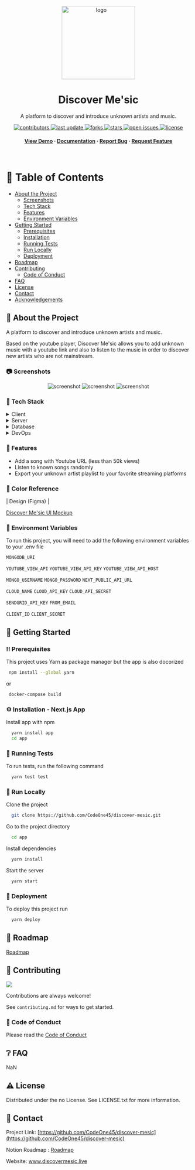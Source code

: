 <div align="center">

  <img src="public/logo_large.png" alt="logo" width="200" height="auto" />
  <h1>Discover Me'sic</h1>
  
  <p>
    A platform to discover and introduce unknown artists and music. 
  </p>
  
  
<!-- Badges -->
<p>
  <a href="https://github.com/CodeOne45/discover-mesic/graphs/contributors">
    <img src="https://img.shields.io/github/contributors/CodeOne45/discover-mesic" alt="contributors" />
  </a>
  <a href="">
    <img src="https://img.shields.io/github/last-commit/CodeOne45/discover-mesic" alt="last update" />
  </a>
  <a href="https://github.com/CodeOne45/discover-mesic/network/members">
    <img src="https://img.shields.io/github/forks/CodeOne45/discover-mesic" alt="forks" />
  </a>
  <a href="https://github.com/CodeOne45/discover-mesic/stargazers">
    <img src="https://img.shields.io/github/stars/CodeOne45/discover-mesic" alt="stars" />
  </a>
  <a href="https://github.com/CodeOne45/discover-mesic/issues/">
    <img src="https://img.shields.io/github/issues/CodeOne45/discover-mesic" alt="open issues" />
  </a>
  <a href="https://github.com/CodeOne45/discover-mesic/blob/master/LICENSE">
    <img src="https://img.shields.io/github/license/CodeOne45/discover-mesic.svg" alt="license" />
  </a>
</p>
   
<h4>
    <a href="https://github.com/CodeOne45/discover-mesic/">View Demo</a>
  <span> · </span>
    <a href="https://github.com/CodeOne45/discover-mesic">Documentation</a>
  <span> · </span>
    <a href="https://github.com/CodeOne45/discover-mesic/issues/">Report Bug</a>
  <span> · </span>
    <a href="https://github.com/CodeOne45/discover-mesic/issues/">Request Feature</a>
  </h4>
</div>

<br />

<!-- Table of Contents -->
# :notebook_with_decorative_cover: Table of Contents

- [About the Project](#star2-about-the-project)
  * [Screenshots](#camera-screenshots)
  * [Tech Stack](#space_invader-tech-stack)
  * [Features](#dart-features)
  * [Environment Variables](#key-environment-variables)
- [Getting Started](#toolbox-getting-started)
  * [Prerequisites](#bangbang-prerequisites)
  * [Installation](#gear-installation)
  * [Running Tests](#test_tube-running-tests)
  * [Run Locally](#running-run-locally)
  * [Deployment](#triangular_flag_on_post-deployment)
- [Roadmap](#compass-roadmap)
- [Contributing](#wave-contributing)
  * [Code of Conduct](#scroll-code-of-conduct)
- [FAQ](#grey_question-faq)
- [License](#warning-license)
- [Contact](#handshake-contact)
- [Acknowledgements](#gem-acknowledgements)

  

<!-- About the Project -->
## :star2: About the Project

A platform to discover and introduce unknown artists and music.

Based on the youtube player, Discover Me'sic allows you to add unknown music with a youtube link and also to listen to the music in order to discover new artists who are not mainstream.

<!-- Screenshots -->
### :camera: Screenshots

<div align="center"> 
  <img src="public/homepage.png" alt="screenshot" />
  <img src="public/Discover-page.png" alt="screenshot" />
  <img src="public/Artist-page.png" alt="screenshot" />

</div>



<!-- TechStack -->
### :space_invader: Tech Stack

<details>
  <summary>Client</summary>
  <ul>
    <li><a href="https://nextjs.org/">Next.js</a></li>
    <li><a href="https://reactjs.org/">React.js</a></li>
  </ul>
</details>

<details>
  <summary>Server</summary>
  <ul>
    <li><a href="https://expressjs.com/">Express.js</a></li>
  </ul>
</details>

<details>
<summary>Database</summary>
  <ul>
    <li><a href="https://www.mongodb.com/">MongoDB</a></li>
  </ul>
</details>

<details>
<summary>DevOps</summary>
  <ul>
    <li><a href="https://www.docker.com/">Docker</a></li>
  </ul>
</details>

<!-- Features -->
### :dart: Features

- Add a song with Youtube URL (less than 50k views)
- Listen to known songs randomly
- Export your unknown artist playlist to your favorite streaming platforms

<!-- Color Reference -->
### :art: Color Reference

| Design (Figma)             |

<a href="https://www.figma.com/file/om9iBQYrCXpqjL0W3h2eLV/Discover-Me'sic-team-library?node-id=426%3A30&t=OSJPpZp0uLapM7Cy-1"> Discover Me'sic UI Mockup</a>



<!-- Env Variables -->
### :key: Environment Variables

To run this project, you will need to add the following environment variables to your .env file

``MONGODB_URI``

``YOUTUBE_VIEW_API``
``YOUTUBE_VIEW_API_KEY``
``YOUTUBE_VIEW_API_HOST``

``MONGO_USERNAME``
``MONGO_PASSWORD``
``NEXT_PUBLIC_API_URL``

``CLOUD_NAME``
``CLOUD_API_KEY``
``CLOUD_API_SECRET``

``SENDGRID_API_KEY``
``FROM_EMAIL``

``CLIENT_ID``
``CLIENT_SECRET``

<!-- Getting Started -->
## 	:toolbox: Getting Started

<!-- Prerequisites -->
### :bangbang: Prerequisites

This project uses Yarn as package manager but the app is also docorized 

```bash
 npm install --global yarn
```

or

```bash
 docker-compose build
```


<!-- Installation -->
### :gear: Installation - Next.js App

Install app with npm

```bash
  yarn install app
  cd app
```
   
<!-- Running Tests -->
### :test_tube: Running Tests

To run tests, run the following command

```bash
  yarn test test
```

<!-- Run Locally -->
### :running: Run Locally

Clone the project

```bash
  git clone https://github.com/CodeOne45/discover-mesic.git
```

Go to the project directory

```bash
  cd app
```

Install dependencies

```bash
  yarn install
```

Start the server

```bash
  yarn start
```


<!-- Deployment -->
### :triangular_flag_on_post: Deployment

To deploy this project run

```bash
  yarn deploy
```


<!-- Roadmap -->
## :compass: Roadmap

<a href="https://www.notion.so/discover-mesic/Roadmap-ba008969be5d4b5b9f139a1b83f14523"> Roadmap </a>

<!-- Contributing -->
## :wave: Contributing

<a href="https://github.com/CodeOne45/discover-mesic/graphs/contributors">
  <img src="https://contrib.rocks/image?repo=CodeOne45/discover-mesic" />
</a>


Contributions are always welcome!

See `contributing.md` for ways to get started.


<!-- Code of Conduct -->
### :scroll: Code of Conduct

Please read the [Code of Conduct](https://github.com/CodeOne45/discover-mesic/blob/master/CODE_OF_CONDUCT.md)

<!-- FAQ -->
## :grey_question: FAQ

NaN

<!-- License -->
## :warning: License

Distributed under the no License. See LICENSE.txt for more information.


<!-- Contact -->
## :handshake: Contact

Project Link: [https://github.com/CodeOne45/discover-mesic](https://github.com/CodeOne45/discover-mesic)

Notion Roadmap : <a href="https://www.notion.so/discover-mesic/Roadmap-ba008969be5d4b5b9f139a1b83f14523"> Roadmap </a>

Website: www.discovermesic.live

